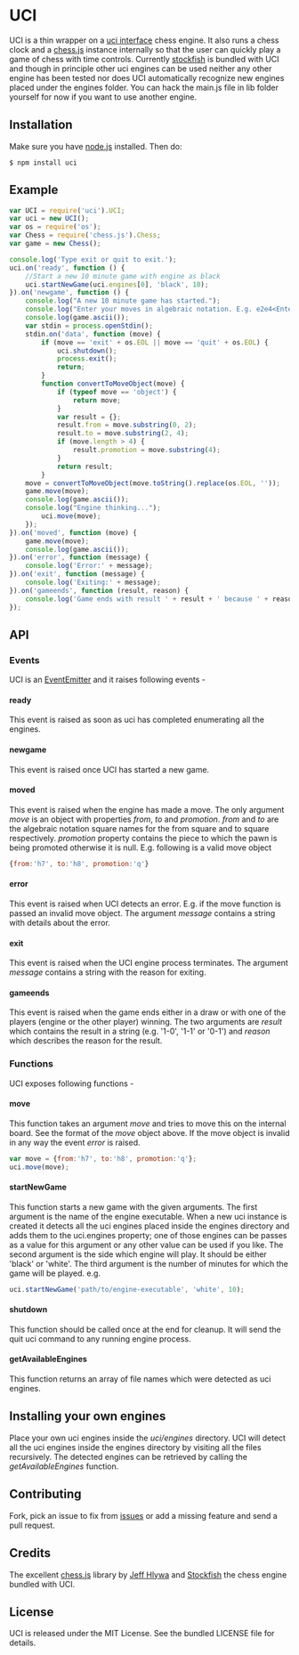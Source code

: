 UCI
===

UCI is a thin wrapper on a
[uci interface](http://en.wikipedia.org/wiki/Universal_Chess_Interface)
chess engine. It also runs a chess clock and a
[chess.js](https://github.com/jhlywa/chess.js) instance internally so
that the user can quickly play a game of chess with time controls.
Currently [stockfish](http://stockfishchess.org/) is bundled with
UCI and though in principle other uci engines can be used neither
any other engine has been tested nor does UCI automatically
recognize new engines placed under the engines folder. You can hack
the main.js file in lib folder yourself for now if you want to use
another engine.

## Installation
Make sure you have [node.js](http://nodejs.org/) installed. Then do:

    $ npm install uci

## Example
```js
var UCI = require('uci').UCI;
var uci = new UCI();
var os = require('os');
var Chess = require('chess.js').Chess;
var game = new Chess();

console.log('Type exit or quit to exit.');
uci.on('ready', function () {
    //Start a new 10 minute game with engine as black
    uci.startNewGame(uci.engines[0], 'black', 10);
}).on('newgame', function () {
    console.log("A new 10 minute game has started.");
    console.log("Enter your moves in algebraic notation. E.g. e2e4<Enter>");
    console.log(game.ascii());
    var stdin = process.openStdin();
    stdin.on('data', function (move) {
        if (move == 'exit' + os.EOL || move == 'quit' + os.EOL) {
            uci.shutdown();
            process.exit();
            return;
        }
        function convertToMoveObject(move) {
            if (typeof move == 'object') {
                return move;
            }
            var result = {};
            result.from = move.substring(0, 2);
            result.to = move.substring(2, 4);
            if (move.length > 4) {
                result.promotion = move.substring(4);
            }
            return result;
        }
	move = convertToMoveObject(move.toString().replace(os.EOL, ''));
	game.move(move);
	console.log(game.ascii());
	console.log("Engine thinking...");
        uci.move(move);
    });
}).on('moved', function (move) {
    game.move(move);
    console.log(game.ascii());
}).on('error', function (message) {
    console.log('Error:' + message);
}).on('exit', function (message) {
    console.log('Exiting:' + message);
}).on('gameends', function (result, reason) {
    console.log('Game ends with result ' + result + ' because ' + reason);
});
```
## API

### Events
UCI is an [EventEmitter](http://nodejs.org/api/events.html) and it
raises following events -

#### ready
This event is raised as soon as uci has completed enumerating all
the engines.

#### newgame
This event is raised once UCI has started a new game.

#### moved
This event is raised when the engine has made a move. The only
argument _move_ is an object with properties _from_, _to_ and
_promotion_. _from_ and _to_ are the algebraic notation square
names for the from square and to square respectively. _promotion_
property contains the piece to which the pawn is being promoted
otherwise it is null. E.g. following is a valid move object
```js
{from:'h7', to:'h8', promotion:'q'}
```

#### error
This event is raised when UCI detects an error. E.g. if the move
function is passed an invalid move object. The argument _message_
contains a string with details about the error.

#### exit
This event is raised when the UCI engine process terminates. The
argument _message_ contains a string with the reason for exiting.

#### gameends
This event is raised when the game ends either in a draw or with
one of the players (engine or the other player) winning. The two
arguments are _result_ which contains the result in a string
(e.g. '1-0', '1-1' or '0-1') and _reason_ which describes the
reason for the result. 

### Functions
UCI exposes following functions -

#### move
This function takes an argument _move_ and tries to move this on
the internal board. See the format of the _move_ object above.
If the move object is invalid in any way the event _error_ is raised.
```js
var move = {from:'h7', to:'h8', promotion:'q'};
uci.move(move);
```

#### startNewGame
This function starts a new game with the given arguments. The first
argument is the name of the engine executable. When a new uci instance
is created it detects all the uci engines placed inside the engines
directory and adds them to the uci.engines property; one of those
engines can be passes as a value for this argument or any other value
can be used if you like. The second argument is the side which engine
will play. It should be either 'black' or 'white'. The third argument
is the number of minutes for which the game will be played. e.g. 
```js
uci.startNewGame('path/to/engine-executable', 'white', 10);
```

#### shutdown
This function should be called once at the end for cleanup. It will 
send the quit uci command to any running engine process.

#### getAvailableEngines
This function returns an array of file names which were detected as
uci engines.

## Installing your own engines
Place your own uci engines inside the *uci/engines* directory. UCI will detect
all the uci engines inside the engines directory by visiting all the files
recursively. The detected engines can be retrieved by calling the
*getAvailableEngines* function.

## Contributing
Fork, pick an issue to fix from [issues](https://github.com/imor/uci/issues)
or add a missing feature and send a pull request.

## Credits
The excellent [chess.js](https://github.com/jhlywa/chess.js) library
by [Jeff Hlywa](https://github.com/jhlywa) and 
[Stockfish](http://stockfishchess.org/) the chess engine bundled with UCI.

## License
UCI is released under the MIT License. See the bundled LICENSE file for
details.
